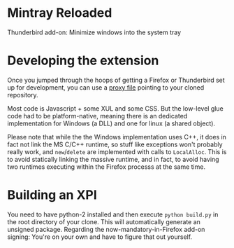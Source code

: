 # Mintray Reloaded
Thunderbird add-on: Minimize windows into the system tray

# Developing the extension

Once you jumped through the hoops of getting a Firefox or Thunderbird set up for development, you can use a [proxy file](https://developer.mozilla.org/en-US/Add-ons/Setting_up_extension_development_environment#Firefox_extension_proxy_file) pointing to your cloned repository.

Most code is Javascript + some XUL and some CSS. But the low-level glue code had to be platform-native, meaning there is an dedicated implementation for Windows (a DLL) and one for linux (a shared object).

Please note that while the the Windows implementation uses C++, it does in fact not link the MS C/C++ runtime, so stuff like exceptions won't probably really work, and `new`/`delete` are implemented with calls to `LocalAlloc`. This is to avoid statically linking the massive runtime, and in fact, to avoid having two runtimes executing within the Firefox processs at the same time.

# Building an XPI

You need to have python-2 installed and then execute `python build.py` in the root directory of your clone. This will automatically generate an unsigned package.
Regarding the now-mandatory-in-Firefox add-on signing: You're on your own and have to figure that out yourself.
